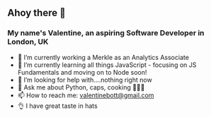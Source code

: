 ## Ahoy there 👋

### My name's Valentine, an aspiring Software Developer in London, UK

- 🔭 I’m currently working a Merkle as an Analytics Associate
- 🌱 I’m currently learning all things JavaScript - focusing on JS Fundamentals and moving on to Node soon!
- 🤔 I’m looking for help with....nothing right now
- 💬 Ask me about Python, caps, cooking 👨🏻‍🍳 
- 📫 How to reach me: valentinebott@gmail.com
- :ok_hand: I have great taste in hats
